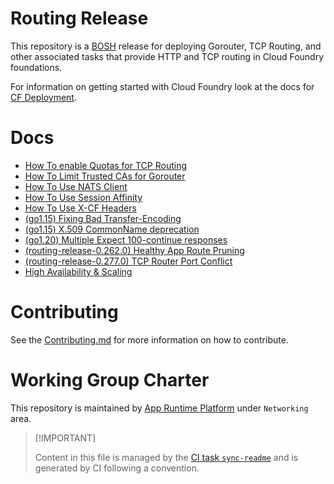 # Routing Release

This repository is a [BOSH](https://github.com/cloudfoundry/bosh)
release for deploying Gorouter, TCP Routing, and other associated tasks
that provide HTTP and TCP routing in Cloud Foundry foundations.

For information on getting started with Cloud Foundry look at the docs
for [CF Deployment](https://github.com/cloudfoundry/cf-deployment).

# Docs

-   [How To enable Quotas for TCP
    Routing](./docs/03-how-to-enable-quota-tcp-routing.md)
-   [How To Limit Trusted CAs for
    Gorouter](./docs/03-how-to-limit-trusted-cas-for-gorouter.md)
-   [How To Use NATS Client](./docs/03-how-to-use-nats-client.md)
-   [How To Use Session
    Affinity](./docs/03-how-to-use-session-affinity.md)
-   [How To Use X-CF Headers](./docs/03-how-to-use-x-cf-headers.md)
-   [(go1.15) Fixing Bad
    Transfer-Encoding](./docs/04-go1.15-fixing-bad-transfer-encoding.md)
-   [(go1.15) X.509 CommonName
    deprecation](./docs/04-go1.15-x509-commonname-deprecation.md)
-   [(go1.20) Multiple Expect 100-continue
    responses](./docs/04-go1.20-multiple-expect-100-continue.md)
-   [(routing-release-0.262.0) Healthy App Route
    Pruning](./docs/04-routing-0.262.0-healthy-app-route-pruning.md)
-   [(routing-release-0.277.0) TCP Router Port
    Conflict](./docs/04-routing-0.277.0-tcp-router-port-conflict.md)
-   [High Availability & Scaling](./docs/05-high-availbility-scaling.md)

# Contributing

See the [Contributing.md](./.github/CONTRIBUTING.md) for more
information on how to contribute.

# Working Group Charter

This repository is maintained by [App Runtime
Platform](https://github.com/cloudfoundry/community/blob/main/toc/working-groups/app-runtime-platform.md)
under `Networking` area.

> \[!IMPORTANT\]
>
> Content in this file is managed by the [CI task
> `sync-readme`](https://github.com/cloudfoundry/wg-app-platform-runtime-ci/blob/c83c224ad06515ed52f51bdadf6075f56300ec93/shared/tasks/sync-readme/metadata.yml)
> and is generated by CI following a convention.

